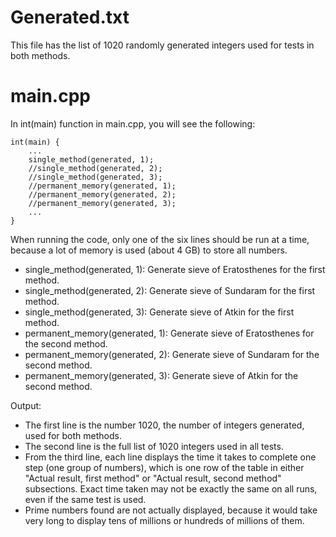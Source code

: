 # Generated.txt
This file has the list of 1020 randomly generated integers used for tests in both methods.

# main.cpp
In int(main) function in main.cpp, you will see the following:
```
int(main) {
    ...
    single_method(generated, 1);
    //single_method(generated, 2);
    //single_method(generated, 3);
    //permanent_memory(generated, 1);
    //permanent_memory(generated, 2);
    //permanent_memory(generated, 3);
    ...
}
```
When running the code, only one of the six lines should be run at a time, because a lot of memory is used (about 4 GB) to store all numbers.
* single_method(generated, 1): Generate sieve of Eratosthenes for the first method.
* single_method(generated, 2): Generate sieve of Sundaram for the first method.
* single_method(generated, 3): Generate sieve of Atkin for the first method.
* permanent_memory(generated, 1): Generate sieve of Eratosthenes for the second method.
* permanent_memory(generated, 2): Generate sieve of Sundaram for the second method.
* permanent_memory(generated, 3): Generate sieve of Atkin for the second method.

Output:
* The first line is the number 1020, the number of integers generated, used for both methods.
* The second line is the full list of 1020 integers used in all tests.
* From the third line, each line displays the time it takes to complete one step (one group of numbers), which is one row of the table in either "Actual result, first method" or "Actual result, second method" subsections. Exact time taken may not be exactly the same on all runs, even if the same test is used.
* Prime numbers found are not actually displayed, because it would take very long to display tens of millions or hundreds of millions of them.
